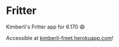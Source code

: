 Fritter
==========

Kimberli's Fritter app for 6.170 :smile:

Accessible at [kimberli-freet.herokuapp.com](kimberli-freet.herokuapp.com)!